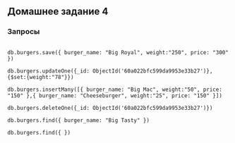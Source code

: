 ## Домашнее задание 4

### Запросы


```db.burgers.save({ burger_name: "Big Tasty", weight:"150", price: "250" })

db.burgers.save({ burger_name: "Big Royal", weight:"250", price: "300" })

db.burgers.updateOne({_id: ObjectId('60a022bfc599da9953e33b27')},{$set:{weight:"78"}})

db.burgers.insertMany([{ burger_name: "Big Mac", weight:"50", price: "150" },{ burger_name: "Cheeseburger", weight:"25", price: "150" }])

db.burgers.deleteOne({_id: ObjectId('60a022bfc599da9953e33b27')})

db.burgers.find({ burger_name: "Big Tasty" })

db.burgers.find({ })
```